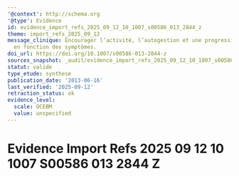 ```yaml
---
'@context': http://schema.org
'@type': Evidence
id: evidence_import_refs_2025_09_12_10_1007_s00586_013_2844_z
theme: import_refs_2025_09_12
message_clinique: Encourager l’activité, l’autogestion et une progression graduée
  en fonction des symptômes.
doi_url: https://doi.org/10.1007/s00586-013-2844-z
sources_snapshot: _audit/evidence_import_refs_2025_09_12_10_1007_s00586_013_2844_z.json
statut: valide
type_etude: synthese
publication_date: '2013-06-16'
last_verified: '2025-09-12'
retraction_status: ok
evidence_level:
  scale: OCEBM
  value: unspecified
---
```

# Evidence Import Refs 2025 09 12 10 1007 S00586 013 2844 Z

